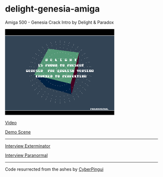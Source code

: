 # delight-genesia-amiga
Amiga 500 - Genesia Crack Intro by Delight &amp; Paradox

![Menu](https://github.com/devpack/delight-genesia-amiga/blob/main/genesia.png)

[Video](https://www.youtube.com/watch?app=desktop&v=vv0z478XKp4)

[Demo Scene](http://janeway.exotica.org.uk/release.php?id=23232)

----

[Interview Exterminator](https://www.insertdisk2.com/article/interview-guillaume-aka-exterminator-du-groupe-delight)

[Interview Paranormal](https://www.amigafrance.com/interview-anthony-aka-paranormal-du-groupe-delight)

----

Code resurrected from the ashes by [CyberPingui](http://cyberpingui.free.fr/oldiesMenu.htm)

